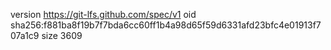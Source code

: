 version https://git-lfs.github.com/spec/v1
oid sha256:f881ba8f19b7f7bda6cc60ff1b4a98d65f59d6331afd23bfc4e01913f707a1c9
size 3609
